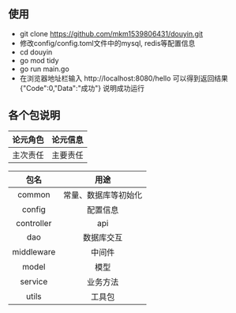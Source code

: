 ## 使用
- git clone https://github.com/mkm1539806431/douyin.git
- 修改config/config.toml文件中的mysql, redis等配置信息
- cd douyin
- go mod tidy
- go run main.go
- 在浏览器地址栏输入 http://localhost:8080/hello 可以得到返回结果 {"Code":0,"Data":"成功"} 说明成功运行
## 各个包说明

|    论元角色    | 论元信息  |
|:----------:|:-----:|
|    主次责任    | 主要责任  |




|     包名     |     用途     |
|:----------:|:----------:|
|   common   | 常量、数据库等初始化 |
|   config   |    配置信息    |
| controller |    api     |
|    dao     |   数据库交互    |
| middleware |    中间件     |
|   model    |     模型     |
|  service   |    业务方法    |
|   utils    |    工具包     |

